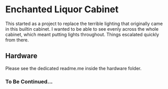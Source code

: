 # Enchanted Liquor Cabinet

This started as a project to replace the terrible lighting that originally came in this builtin cabinet.  I wanted to be able to see evenly across the whole cabinet, which meant putting lights throughout.  Things escalated quickly from there.

## Hardware
Please see the dedicated readme.me inside the hardware folder.

### To Be Continued...
